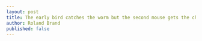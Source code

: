 ```yaml
---
layout: post
title: The early bird catches the worm but the second mouse gets the cheese
author: Roland Brand
published: false
---
```

